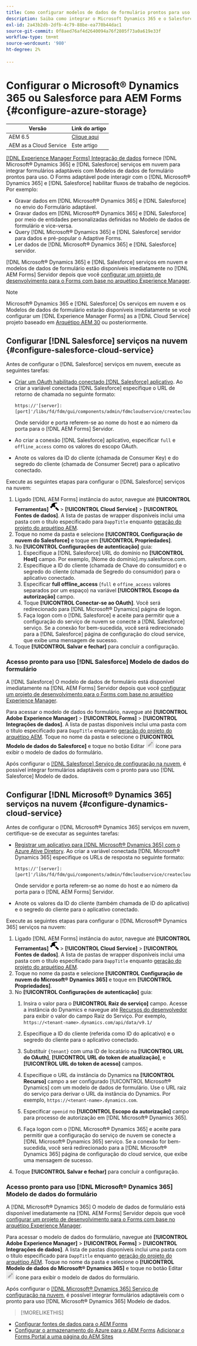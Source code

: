 ```yaml
---
title: Como configurar modelos de dados de formulário prontos para uso do Microsoft Dynamics 365 e Salesforce para o Adaptive Forms?
description: Saiba como integrar o Microsoft Dynamics 365 e o Salesforce ao Adaptive Forms.
exl-id: 2a43b2db-2dfb-4c79-88be-ea770b44dac1
source-git-commit: 0f8aed76af4d2640094a76f2805f73a0a619e33f
workflow-type: tm+mt
source-wordcount: '980'
ht-degree: 2%

---
```


# Configurar o Microsoft® Dynamics 365 ou Salesforce para AEM Forms {#configure-azure-storage}

| Versão | Link do artigo |
| -------- | ---------------------------- |
| AEM 6.5 | [Clique aqui](https://experienceleague.adobe.com/docs/experience-manager-65/forms/form-data-model/oauth2-client-credentials-flow-for-server-to-server-integration.html) |
| AEM as a Cloud Service | Este artigo |

[[!DNL Experience Manager Forms] Integração de dados](data-integration.md) fornece [!DNL Microsoft® Dynamics 365] e [!DNL Salesforce] serviços em nuvem para integrar formulários adaptáveis com Modelos de dados de formulário prontos para uso. O Forms adaptável pode interagir com o [!DNL Microsoft® Dynamics 365] e [!DNL Salesforce] habilitar fluxos de trabalho de negócios. Por exemplo:

* Gravar dados em [!DNL Microsoft® Dynamics 365] e [!DNL Salesforce] no envio do Formulário adaptável.
* Gravar dados em [!DNL Microsoft® Dynamics 365] e [!DNL Salesforce] por meio de entidades personalizadas definidas no Modelo de dados de formulário e vice-versa.
* Query [!DNL Microsoft® Dynamics 365] e [!DNL Salesforce] servidor para dados e pré-popular o Adaptive Forms.
* Ler dados de [!DNL Microsoft® Dynamics 365] e [!DNL Salesforce] servidor.

[!DNL Microsoft® Dynamics 365] e [!DNL Salesforce] serviços em nuvem e modelos de dados de formulário estão disponíveis imediatamente no [!DNL AEM Forms] Servidor depois que você [configurar um projeto de desenvolvimento para o Forms com base no arquétipo Experience Manager](setup-local-development-environment.md#forms-cloud-service-local-development-environment).

>[!NOTE]
>
>Microsoft® Dynamics 365 e [!DNL Salesforce] Os serviços em nuvem e os Modelos de dados de formulário estarão disponíveis imediatamente se você configurar um [!DNL Experience Manager Forms] as a [!DNL Cloud Service] projeto baseado em [Arquétipo AEM 30](https://github.com/adobe/aem-project-archetype/releases/tag/aem-project-archetype-30) ou posteriormente.

## Configurar [!DNL Salesforce] serviços na nuvem {#configure-salesforce-cloud-service}

Antes de configurar o [!DNL Salesforce] serviços em nuvem, execute as seguintes tarefas:

* [Criar um OAuth habilitado conectado [!DNL Salesforce] aplicativo](https://help.salesforce.com/s/articleView?id=sf.connected_app_create_api_integration.htm&amp;type=5). Ao criar a variável conectada [!DNL Salesforce] especifique o URL de retorno de chamada no seguinte formato:

  ```
  https://'[server]:[port]'/libs/fd/fdm/gui/components/admin/fdmcloudservice/createcloudconfigwizard/cloudservices.html
  ```

  Onde servidor e porta referem-se ao nome do host e ao número da porta para o [!DNL AEM Forms] Servidor.

* Ao criar a conexão [!DNL Salesforce] aplicativo, especificar `full` e `offline_access` como os valores do escopo OAuth.

* Anote os valores da ID do cliente (chamada de Consumer Key) e do segredo do cliente (chamada de Consumer Secret) para o aplicativo conectado.

Execute as seguintes etapas para configurar o [!DNL Salesforce] serviços na nuvem:

1. Ligado [!DNL AEM Forms] instância do autor, navegue até **[!UICONTROL Ferramentas]** ![martelo](assets/hammer.png) > **[!UICONTROL Cloud Service]** > **[!UICONTROL Fontes de dados]**. A lista de pastas de wrapper disponíveis inclui uma pasta com o título especificado para `DappTitle`  enquanto [geração do projeto do arquétipo AEM](setup-local-development-environment.md#forms-cloud-service-local-development-environment).
1. Toque no nome da pasta e selecione **[!UICONTROL Configuração de nuvem do Salesforce]** e toque em **[!UICONTROL Propriedades]**.
1. No **[!UICONTROL Configurações de autenticação]** guia:
   1. Especifique a [!DNL Salesforce] URL do domínio no **[!UICONTROL Host]** campo. Por exemplo, [Nome do domínio].my.salesforce.com.
   1. Especifique a ID do cliente (chamada de Chave do consumidor) e o segredo do cliente (chamada de Segredo do consumidor) para o aplicativo conectado.
   1. Especificar **full offline_access** (`full` e `offine_access` valores separados por um espaço) na variável **[!UICONTROL Escopo da autorização]** campo.
   1. Toque **[!UICONTROL Conectar-se ao OAuth]**. Você será redirecionado para [!DNL Microsoft® Dynamics] página de logon.
   1. Faça logon com o [!DNL Salesforce] e aceite para permitir que a configuração do serviço de nuvem se conecte a [!DNL Salesforce] serviço. Se a conexão for bem-sucedida, você será redirecionado para a [!DNL Salesforce] página de configuração do cloud service, que exibe uma mensagem de sucesso.
1. Toque **[!UICONTROL Salvar e fechar]** para concluir a configuração.

### Acesso pronto para uso [!DNL Salesforce] Modelo de dados do formulário

A [!DNL Salesforce] O modelo de dados de formulário está disponível imediatamente na [!DNL AEM Forms] Servidor depois que você [configurar um projeto de desenvolvimento para o Forms com base no arquétipo Experience Manager](setup-local-development-environment.md#forms-cloud-service-local-development-environment).

Para acessar o modelo de dados do formulário, navegue até **[!UICONTROL Adobe Experience Manager]** > **[!UICONTROL Forms]** > **[!UICONTROL Integrações de dados]**. A lista de pastas disponíveis inclui uma pasta com o título especificado para `DappTitle`  enquanto [geração do projeto do arquétipo AEM](setup-local-development-environment.md#forms-cloud-service-local-development-environment). Toque no nome da pasta e selecione o **[!UICONTROL Modelo de dados do Salesforce]** e toque no botão Editar ![Editar](assets/edit.png) ícone para exibir o modelo de dados do formulário.

Após configurar o [[!DNL Salesforce] Serviço de configuração na nuvem](#configure-salesforce-cloud-service), é possível integrar formulários adaptáveis com o pronto para uso [!DNL Salesforce] Modelo de dados.

## Configurar [!DNL Microsoft® Dynamics 365] serviços na nuvem {#configure-dynamics-cloud-service}

Antes de configurar o [!DNL Microsoft® Dynamics 365] serviços em nuvem, certifique-se de executar as seguintes tarefas:

* [Registrar um aplicativo para [!DNL Microsoft® Dynamics 365] com o Azure Ative Diretory](https://docs.microsoft.com/en-us/powerapps/developer/data-platform/walkthrough-register-app-azure-active-directory). Ao criar a variável conectada [!DNL Microsoft® Dynamics 365] especifique os URLs de resposta no seguinte formato:

  ```
  https://'[server]:[port]'/libs/fd/fdm/gui/components/admin/fdmcloudservice/createcloudconfigwizard/cloudservices.html
  ```

  Onde servidor e porta referem-se ao nome do host e ao número da porta para o [!DNL AEM Forms] Servidor.

* Anote os valores da ID do cliente (também chamada de ID do aplicativo) e o segredo do cliente para o aplicativo conectado.

Execute as seguintes etapas para configurar o [!DNL Microsoft® Dynamics 365] serviços na nuvem:

1. Ligado [!DNL AEM Forms] instância do autor, navegue até **[!UICONTROL Ferramentas]** ![martelo](assets/hammer.png) > **[!UICONTROL Cloud Service]** > **[!UICONTROL Fontes de dados]**. A lista de pastas de wrapper disponíveis inclui uma pasta com o título especificado para `DappTitle`  enquanto [geração do projeto do arquétipo AEM](setup-local-development-environment.md#forms-cloud-service-local-development-environment).
1. Toque no nome da pasta e selecione **[!UICONTROL Configuração de nuvem do Microsoft® Dynamics 365]** e toque em **[!UICONTROL Propriedades]**.
1. No **[!UICONTROL Configurações de autenticação]** guia:
   1. Insira o valor para o **[!UICONTROL Raiz do serviço]** campo. Acesse a instância do Dynamics e navegue até [Recursos do desenvolvedor](https://docs.microsoft.com/en-us/powerapps/developer/data-platform/view-download-developer-resources) para exibir o valor do campo Raiz do Serviço. Por exemplo, `https://<tenant-name>.dynamics.com/api/data/v9.1/`
   1. Especifique a ID do cliente (referida como ID do aplicativo) e o segredo do cliente para o aplicativo conectado.
   1. Substituir `{tenant}` com uma ID de locatário na **[!UICONTROL URL do OAuth]**, **[!UICONTROL URL do token de atualização]**, e **[!UICONTROL URL do token de acesso]** campos.
   1. Especifique o URL da instância do Dynamics na **[!UICONTROL Recurso]** campo a ser configurado [!UICONTROL Microsoft® Dynamics] com um modelo de dados de formulário. Use o URL raiz do serviço para derivar o URL da instância do Dynamics. Por exemplo, `https://<tenant-name>.dynamics.com`.

   1. Especificar `openid` no **[!UICONTROL Escopo da autorização]** campo para processo de autorização em [!DNL Microsoft® Dynamics 365].
   1. Faça logon com o [!DNL Microsoft® Dynamics 365] e aceite para permitir que a configuração do serviço de nuvem se conecte a [!DNL Microsoft® Dynamics 365] serviço. Se a conexão for bem-sucedida, você será redirecionado para a [!DNL Microsoft® Dynamics 365] página de configuração do cloud service, que exibe uma mensagem de sucesso.
1. Toque **[!UICONTROL Salvar e fechar]** para concluir a configuração.

### Acesso pronto para uso [!DNL Microsoft® Dynamics 365] Modelo de dados do formulário

A [!DNL Microsoft® Dynamics 365] O modelo de dados de formulário está disponível imediatamente na [!DNL AEM Forms] Servidor depois que você [configurar um projeto de desenvolvimento para o Forms com base no arquétipo Experience Manager](setup-local-development-environment.md##forms-cloud-service-local-development-environment).

Para acessar o modelo de dados do formulário, navegue até **[!UICONTROL Adobe Experience Manager]** > **[!UICONTROL Forms]** > **[!UICONTROL Integrações de dados]**. A lista de pastas disponíveis inclui uma pasta com o título especificado para `DappTitle`  enquanto [geração do projeto do arquétipo AEM](setup-local-development-environment.md#forms-cloud-service-local-development-environment). Toque no nome da pasta e selecione o **[!UICONTROL Modelo de dados do Microsoft® Dynamics 365]** e toque no botão Editar ![Editar](assets/edit.png) ícone para exibir o modelo de dados do formulário.

Após configurar o [[!DNL Microsoft® Dynamics 365] Serviço de configuração na nuvem](#configure-dynamics-cloud-service), é possível integrar formulários adaptáveis com o pronto para uso [!DNL Microsoft® Dynamics 365] Modelo de dados.

>[!MORELIKETHIS]
>
* [Configurar fontes de dados para o AEM Forms](/help/forms/configure-data-sources.md)
* [Configurar o armazenamento do Azure para o AEM Forms](/help/forms/configure-azure-storage.md)
[Adicionar o Forms Portal a uma página do AEM Sites](/help/forms/configure-forms-portal.md)
